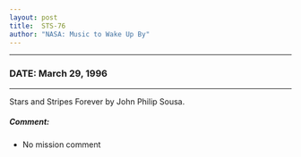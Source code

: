 ```yaml
---
layout: post
title:  STS-76
author: "NASA: Music to Wake Up By"
---
```


----
### DATE: March 29, 1996
----
Stars and Stripes Forever by John Philip Sousa.

##### Comment:
* No mission comment
